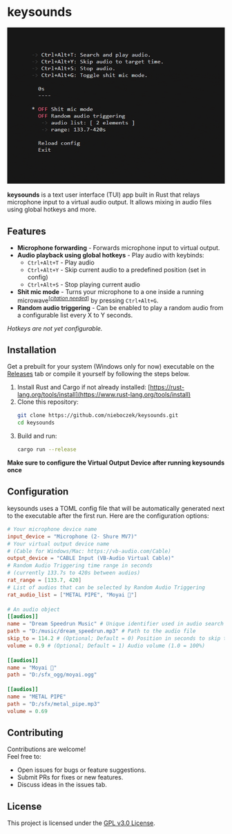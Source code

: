 # keysounds
![](examples/showcase.gif)

**keysounds** is a text user interface (TUI) app built in Rust that relays microphone input to a virtual audio output.
It allows mixing in audio files using global hotkeys and more.

## Features
- **Microphone forwarding** - Forwards microphone input to virtual output.
- **Audio playback using global hotkeys** - Play audio with keybinds:
  - `Ctrl+Alt+T` - Play audio
  - `Ctrl+Alt+Y` - Skip current audio to a predefined position (set in config)
  - `Ctrl+Alt+S` - Stop playing current audio
- **Shit mic mode** - Turns your microphone to a one inside a running microwave<sup title="this is a joke btw">[_[citation needed](https://en.wikipedia.org/wiki/Joke)_]</sup> by pressing `Ctrl+Alt+G`.
- **Random audio triggering** - Can be enabled to play a random audio from a configurable list every X to Y seconds.

_Hotkeys are not yet configurable._

## Installation
Get a prebuilt for your system (Windows only for now) executable on the [Releases](https://github.com/nieboczek/keysounds/releases) tab or compile it yourself by following the steps below.

1. Install Rust and Cargo if not already installed: [https://rust-lang.org/tools/install](https://www.rust-lang.org/tools/install)
2. Clone this repository:
   ```sh
   git clone https://github.com/nieboczek/keysounds.git
   cd keysounds
   ```
3. Build and run:
   ```sh
   cargo run --release
   ```

**Make sure to configure the Virtual Output Device after running keysounds once**

## Configuration
keysounds uses a TOML config file that will be automatically generated next to the executable after the first run. Here are the configuration options:
```toml
# Your microphone device name
input_device = "Microphone (2- Shure MV7)"
# Your virtual output device name
# (Cable for Windows/Mac: https://vb-audio.com/Cable)
output_device = "CABLE Input (VB-Audio Virtual Cable)"
# Random Audio Triggering time range in seconds
# (currently 133.7s to 420s between audios)
rat_range = [133.7, 420]
# List of audios that can be selected by Random Audio Triggering
rat_audio_list = ["METAL PIPE", "Moyai 🗿"]

# An audio object
[[audios]]
name = "Dream Speedrun Music" # Unique identifier used in audio search
path = "D:/music/dream_speedrun.mp3" # Path to the audio file
skip_to = 114.2 # (Optional; Default = 0) Position in seconds to skip to
volume = 0.9 # (Optional; Default = 1) Audio volume (1.0 = 100%)

[[audios]]
name = "Moyai 🗿"
path = "D:/sfx_ogg/moyai.ogg"

[[audios]]
name = "METAL PIPE"
path = "D:/sfx/metal_pipe.mp3"
volume = 0.69
```

## Contributing
Contributions are welcome!  
Feel free to:
- Open issues for bugs or feature suggestions.
- Submit PRs for fixes or new features.
- Discuss ideas in the issues tab.

## License
This project is licensed under the [GPL v3.0 License](https://github.com/nieboczek/keysounds/blob/master/LICENSE).
